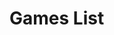 <h1>Games List</h1>

<div id="GamesList">
</div>




<script>
$(document).ready(function(){
	var BGGIDList = "";
	var html = "";

	$.get(
		"{{ 'Games/GamesList.xml' | relative_url }}"
		,function(data){
			BGGIDList = $(data).find("Games Game").map(function(){
				return $(this).attr("id");
			})
			.get()
			.join();
		}
	)
	.done(function(){
		$.get(
			"{{ site.bggapi-thing }}" + BGGIDList
			,function(data){
				var item = $(data).find("items item");

				item.sort(function(a,b){
					return ($(a).find("name[type='primary']").attr("value") > $(b).find("name[type='primary']").attr("value")) ? 1 : 0;
				});

				item.each(function(i,v){
html += ""
+ "	<div>"
+ "		<a href='?bggid=" + $(v).attr("id") + "'>"
+ "			<span class='thumbnail'><img src='" + $(v).find("thumbnail").text() + "'></span>"
+ "			<span>" + $(v).find("name[type='primary']").attr("value") + "</span>"
+ "		</a>"
+ "	</div>";
				});
			}
		)
		.done(function(){
			$("#GamesList").html(html);
		});
	});
});
</script>

